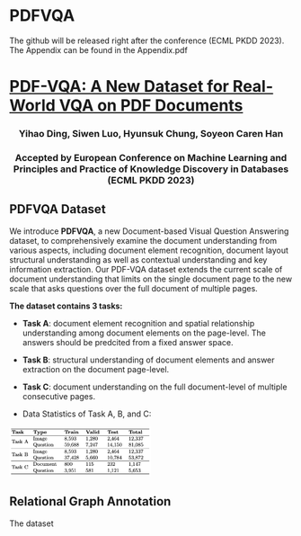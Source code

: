 # PDFVQA


The github will be released right after the conference (ECML PKDD 2023).
The Appendix can be found in the Appendix.pdf 


# [PDF-VQA: A New Dataset for Real-World VQA on PDF Documents](https://arxiv.org/abs/2304.06447)

### <div align="center"> Yihao Ding, Siwen Luo, Hyunsuk Chung, Soyeon Caren Han </div>
### <div align="center"> Accepted by European Conference on Machine Learning and Principles and Practice of Knowledge Discovery in Databases <br> (ECML PKDD 2023) </div>



## PDFVQA Dataset
We introduce **PDFVQA**, a new Document-based Visual Question Answering dataset, to comprehensively examine the document understanding from various aspects, including document element recognition, document layout structural understanding as well as contextual understanding and key information extraction. Our PDF-VQA dataset extends the current scale of document understanding that limits on the single document page to the new scale that asks questions over the full document of multiple pages.

**The dataset contains 3 tasks:**
- **Task A**: document element recognition and spatial relationship understanding among document elements on the page-level. The answers should be predcited from a fixed answer space.
- **Task B**: structural understanding of document elements and answer extraction on the document page-level.
- **Task C**: document understanding on the full document-level of multiple consecutive pages.


- Data Statistics of Task A, B, and C:

<img src="https://github.com/adlnlp/pdfvqa/blob/main/Figures/PDFVQA_DataStats.png" width="50%">
  
## Relational Graph Annotation
The dataset 

